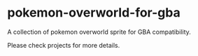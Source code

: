 # pokemon-overworld-for-gba
A collection of pokemon overworld sprite for GBA compatibility.

Please check projects for more details.
